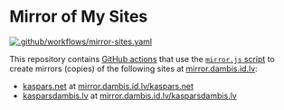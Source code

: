 # Mirror of My Sites

[![.github/workflows/mirror-sites.yaml](https://github.com/kasparsd/mirror/actions/workflows/mirror-sites.yaml/badge.svg)](https://github.com/kasparsd/mirror/actions/workflows/mirror-sites.yaml)

This repository contains [GitHub actions](.github/workflows) that use the [`mirror.js` script](mirror.js) to create mirrors (copies) of the following sites at [mirror.dambis.id.lv](https://mirror.dambis.id.lv):

- [kaspars.net](https://kaspars.net) at [mirror.dambis.id.lv/kaspars.net](https://mirror.dambis.id.lv/kaspars.net/)
- [kasparsdambis.lv](https://kasparsdambis.lv) at [mirror.dambis.id.lv/kasparsdambis.lv](https://mirror.dambis.id.lv/kasparsdambis.lv/)

